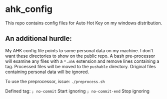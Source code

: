 # ahk_config

This repo contains config files for Auto Hot Key on my windows distribution.

## An additional hurdle:
My AHK config file points to some personal data on my machine. I don't want these directories to show on the public repo. A bash pre-processor will examine any files with a `*.ahk` extension and remove lines containing a tag. Processed files will be moved to the `pushable` directory. Original files containing personal data will be ignored.

To use the preprocessor, issue: `./preprocess.sh`

Defined tag:
`; no-commit`       Start ignoring
`; no-commit-end`   Stop ignoring

